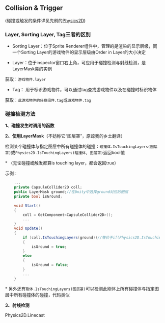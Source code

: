 ## Collision & Trigger

(碰撞或触发的条件详见先前的[Physics2D]()) 

### Layer, Sorting Layer, Tag三者的区别 

- Sorting Layer：位于Sprite Renderer组件中，管理的是渲染的显示层级，同一个Sorting Layer的游戏物件的显示层级由Order in Layer的大小决定  

- Layer：位于inspector窗口右上角，可应用于碰撞检测与射线检测，是LayerMask类的实例 

获取：`游戏物件.layer`

- Tag： 用于标识游戏物件，可以通过tag查找游戏物件以及在碰撞时标识物体 

获取：`此游戏物件的任意组件.tag`或`游戏物件.tag` 

### 碰撞检测方法 

**1、碰撞发生时调用的函数** 

 
**2、使用LayerMask**（不妨称它“图层罩”，原谅我的乡土翻译） 

检测某个碰撞体与指定图层中所有碰撞体的碰撞：`碰撞体.IsTouchingLayers(图层罩)`或`Physics2D.IsTouchingLayers(碰撞体, 图层罩)`返回bool值  

\* （无论碰撞或触发都算is touching layer，都会返回true） 

示例： 

```C#
    ...
    private CapsuleCollider2D coll;
    public LayerMask ground;//在Unity中选择ground对应的图层
    private bool isGround;
    
    void Start()
    {
        coll = GetComponent<CapsuleCollider2D>();
        ...
    }
    void Update()
    {
        if (coll.IsTouchingLayers(ground))//等价于if(Physics2D.IsTouchingLayers(coll, ground))
        {
            isGround = true;
        }
        else
        {
            isGround = false;
        }
        ...
    }
``` 

\* 另外还有`刚体.IsTouchingLayers(图层罩)`可以检测此刚体上所有碰撞体与指定图层中所有碰撞体的碰撞，代码类似 

**3、射线检测** 

Physics2D.Linecast 
